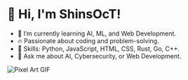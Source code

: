# 👋 Hi, I'm ShinsOcT!
- 🌱 I’m currently learning AI, ML, and Web Development.
- 🔥 Passionate about coding and problem-solving.
- 🎯 Skills: Python, JavaScript, HTML, CSS, Rust, Go, C++.
- 💬 Ask me about AI, Cybersecurity, or Web Development.

![Pixel Art GIF](https://raw.githubusercontent.com/username/repository/branch/path-to-your-gif.gif)
